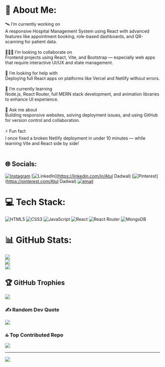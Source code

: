 # 💫 About Me:
🛰 I’m currently working on<br>A responsive Hospital Management System using React with advanced features like appointment booking, role-based dashboards, and QR-scanning for patient data.<br><br>🧑‍🤝‍🧑 I’m looking to collaborate on<br>Frontend projects using React, Vite, and Bootstrap — especially web apps that require interactive UI/UX and state management.<br><br>🤝 I’m looking for help with<br>Deploying full React apps on platforms like Vercel and Netlify without errors.<br><br>🌱 I’m currently learning<br>Node.js, React Router, full MERN stack development, and animation libraries to enhance UI experience.<br><br>💬 Ask me about<br>Building responsive websites, solving deployment issues, and using GitHub for version control and collaboration.<br><br>⚡ Fun fact<br>I once fixed a broken Netlify deployment in under 10 minutes — while learning Vite and React side by side!<br><br>


## 🌐 Socials:
[![Instagram](https://img.shields.io/badge/Instagram-%23E4405F.svg?logo=Instagram&logoColor=white)](https://instagram.com/itzat.ul05) [![LinkedIn](https://img.shields.io/badge/LinkedIn-%230077B5.svg?logo=linkedin&logoColor=white)](https://linkedin.com/in/Atul Dadwal) [![Pinterest](https://img.shields.io/badge/Pinterest-%23E60023.svg?logo=Pinterest&logoColor=white)](https://pinterest.com/Atul Dadwal) [![email](https://img.shields.io/badge/Email-D14836?logo=gmail&logoColor=white)](mailto:adadwal941@gmail.com) 

# 💻 Tech Stack:
![HTML5](https://img.shields.io/badge/html5-%23E34F26.svg?style=for-the-badge&logo=html5&logoColor=white) ![CSS3](https://img.shields.io/badge/css3-%231572B6.svg?style=for-the-badge&logo=css3&logoColor=white) ![JavaScript](https://img.shields.io/badge/javascript-%23323330.svg?style=for-the-badge&logo=javascript&logoColor=%23F7DF1E) ![React](https://img.shields.io/badge/react-%2320232a.svg?style=for-the-badge&logo=react&logoColor=%2361DAFB) ![React Router](https://img.shields.io/badge/React_Router-CA4245?style=for-the-badge&logo=react-router&logoColor=white) ![MongoDB](https://img.shields.io/badge/MongoDB-%234ea94b.svg?style=for-the-badge&logo=mongodb&logoColor=white)
# 📊 GitHub Stats:
![](https://github-readme-stats.vercel.app/api?username=atul00005&theme=dark&hide_border=false&include_all_commits=true&count_private=true)<br/>
![](https://nirzak-streak-stats.vercel.app/?user=atul00005&theme=dark&hide_border=false)<br/>
![](https://github-readme-stats.vercel.app/api/top-langs/?username=atul00005&theme=dark&hide_border=false&include_all_commits=true&count_private=true&layout=compact)

## 🏆 GitHub Trophies
![](https://github-profile-trophy.vercel.app/?username=atul00005&theme=radical&no-frame=false&no-bg=false&margin-w=4)

### ✍️ Random Dev Quote
![](https://quotes-github-readme.vercel.app/api?type=horizontal&theme=radical)

### 🔝 Top Contributed Repo
![](https://github-contributor-stats.vercel.app/api?username=atul00005&limit=5&theme=dark&combine_all_yearly_contributions=true)

---
[![](https://visitcount.itsvg.in/api?id=atul00005&icon=0&color=0)](https://visitcount.itsvg.in)

<!-- Proudly created with GPRM ( https://gprm.itsvg.in ) -->
